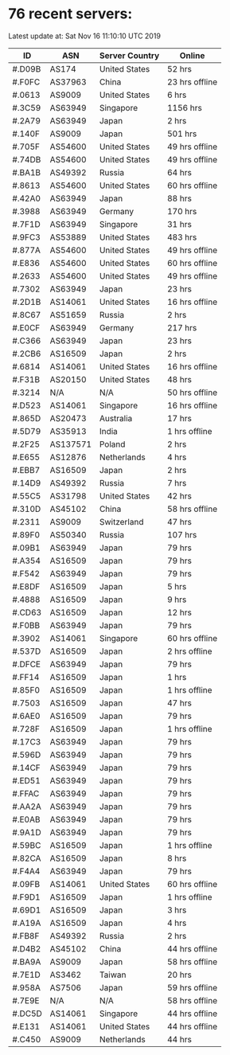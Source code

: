 # 76 recent servers:

Latest update at: Sat Nov 16 11:10:10 UTC 2019

| ID | ASN | Server Country | Online |
| -- | --- | -------------- | ------ |
| #.D09B | AS174 | United States | 52 hrs |
| #.F0FC | AS37963 | China | 23 hrs offline |
| #.0613 | AS9009 | United States | 6 hrs |
| #.3C59 | AS63949 | Singapore | 1156 hrs |
| #.2A79 | AS63949 | Japan | 2 hrs |
| #.140F | AS9009 | Japan | 501 hrs |
| #.705F | AS54600 | United States | 49 hrs offline |
| #.74DB | AS54600 | United States | 49 hrs offline |
| #.BA1B | AS49392 | Russia | 64 hrs |
| #.8613 | AS54600 | United States | 60 hrs offline |
| #.42A0 | AS63949 | Japan | 88 hrs |
| #.3988 | AS63949 | Germany | 170 hrs |
| #.7F1D | AS63949 | Singapore | 31 hrs |
| #.9FC3 | AS53889 | United States | 483 hrs |
| #.877A | AS54600 | United States | 49 hrs offline |
| #.E836 | AS54600 | United States | 60 hrs offline |
| #.2633 | AS54600 | United States | 49 hrs offline |
| #.7302 | AS63949 | Japan | 23 hrs |
| #.2D1B | AS14061 | United States | 16 hrs offline |
| #.8C67 | AS51659 | Russia | 2 hrs |
| #.E0CF | AS63949 | Germany | 217 hrs |
| #.C366 | AS63949 | Japan | 23 hrs |
| #.2CB6 | AS16509 | Japan | 2 hrs |
| #.6814 | AS14061 | United States | 16 hrs offline |
| #.F31B | AS20150 | United States | 48 hrs |
| #.3214 | N/A | N/A | 50 hrs offline |
| #.D523 | AS14061 | Singapore | 16 hrs offline |
| #.865D | AS20473 | Australia | 17 hrs |
| #.5D79 | AS35913 | India | 1 hrs offline |
| #.2F25 | AS137571 | Poland | 2 hrs |
| #.E655 | AS12876 | Netherlands | 4 hrs |
| #.EBB7 | AS16509 | Japan | 2 hrs |
| #.14D9 | AS49392 | Russia | 7 hrs |
| #.55C5 | AS31798 | United States | 42 hrs |
| #.310D | AS45102 | China | 58 hrs offline |
| #.2311 | AS9009 | Switzerland | 47 hrs |
| #.89F0 | AS50340 | Russia | 107 hrs |
| #.09B1 | AS63949 | Japan | 79 hrs |
| #.A354 | AS16509 | Japan | 79 hrs |
| #.F542 | AS63949 | Japan | 79 hrs |
| #.E8DF | AS16509 | Japan | 5 hrs |
| #.4888 | AS16509 | Japan | 9 hrs |
| #.CD63 | AS16509 | Japan | 12 hrs |
| #.F0BB | AS63949 | Japan | 79 hrs |
| #.3902 | AS14061 | Singapore | 60 hrs offline |
| #.537D | AS16509 | Japan | 2 hrs offline |
| #.DFCE | AS63949 | Japan | 79 hrs |
| #.FF14 | AS16509 | Japan | 1 hrs |
| #.85F0 | AS16509 | Japan | 1 hrs offline |
| #.7503 | AS16509 | Japan | 47 hrs |
| #.6AE0 | AS16509 | Japan | 79 hrs |
| #.728F | AS16509 | Japan | 1 hrs offline |
| #.17C3 | AS63949 | Japan | 79 hrs |
| #.596D | AS63949 | Japan | 79 hrs |
| #.14CF | AS63949 | Japan | 79 hrs |
| #.ED51 | AS63949 | Japan | 79 hrs |
| #.FFAC | AS63949 | Japan | 79 hrs |
| #.AA2A | AS63949 | Japan | 79 hrs |
| #.E0AB | AS63949 | Japan | 79 hrs |
| #.9A1D | AS63949 | Japan | 79 hrs |
| #.59BC | AS16509 | Japan | 1 hrs offline |
| #.82CA | AS16509 | Japan | 8 hrs |
| #.F4A4 | AS63949 | Japan | 79 hrs |
| #.09FB | AS14061 | United States | 60 hrs offline |
| #.F9D1 | AS16509 | Japan | 1 hrs offline |
| #.69D1 | AS16509 | Japan | 3 hrs |
| #.A19A | AS16509 | Japan | 4 hrs |
| #.FB8F | AS49392 | Russia | 2 hrs |
| #.D4B2 | AS45102 | China | 44 hrs offline |
| #.BA9A | AS9009 | Japan | 58 hrs offline |
| #.7E1D | AS3462 | Taiwan | 20 hrs |
| #.958A | AS7506 | Japan | 59 hrs offline |
| #.7E9E | N/A | N/A | 58 hrs offline |
| #.DC5D | AS14061 | Singapore | 44 hrs offline |
| #.E131 | AS14061 | United States | 44 hrs offline |
| #.C450 | AS9009 | Netherlands | 44 hrs |

